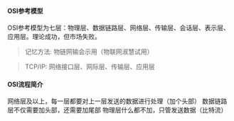 #### OSI参考模型

OSI参考模型为七层：物理层、数据链路层、网络层、传输层、会话层、表示层、应用层。理论成功，但市场失败。

> 记忆方法: 物链网输会示用（物联网淑慧试用）

> TCP/IP: 网络接口层、网际层、传输层、应用层

#### OSI流程简介
网络层及以上，每一层都要对上一层发送的数据进行处理（加个头部）
数据链路层不仅需要加头部，还需要加尾部
物理层什么都不加，只管发送数据（比特流）


